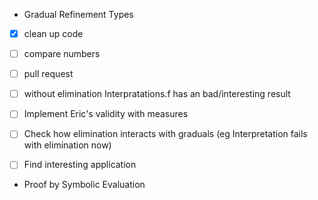 - Gradual Refinement Types
 - [x] clean up code
 - [ ] compare numbers
 - [ ] pull request 
 - [ ] without elimination Interpratations.f has an bad/interesting result
 - [ ] Implement Eric's validity with measures 
 - [ ] Check how elimination interacts with graduals (eg Interpretation fails with elimination now)
 - [ ] Find interesting application 


- Proof by Symbolic Evaluation 